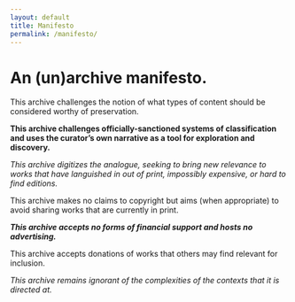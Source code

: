 ```yaml
---
layout: default
title: Manifesto
permalink: /manifesto/
---
```

# An (un)archive manifesto.

This archive challenges the notion of what types of content should be considered worthy of preservation.

**This archive challenges officially-sanctioned systems of classification and uses the curator’s own narrative as a tool for exploration and discovery.**

*This archive digitizes the analogue, seeking to bring new relevance to works that have languished in out of print, impossibly expensive, or hard to find editions.*

This archive makes no claims to copyright but aims (when appropriate) to avoid sharing works that are currently in print.

***This archive accepts no forms of financial support and hosts no advertising.***

This archive accepts donations of works that others may find relevant for inclusion.

*This archive remains ignorant of the complexities of the contexts that it is directed at.*